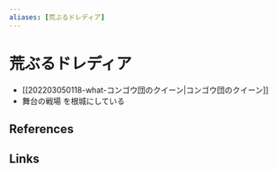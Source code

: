 ```yaml
---
aliases: [荒ぶるドレディア]
---
```

# 荒ぶるドレディア

- [[202203050118-what-コンゴウ団のクイーン|コンゴウ団のクイーン]]
- 舞台の戦場 を根城にしている

## References



## Links


